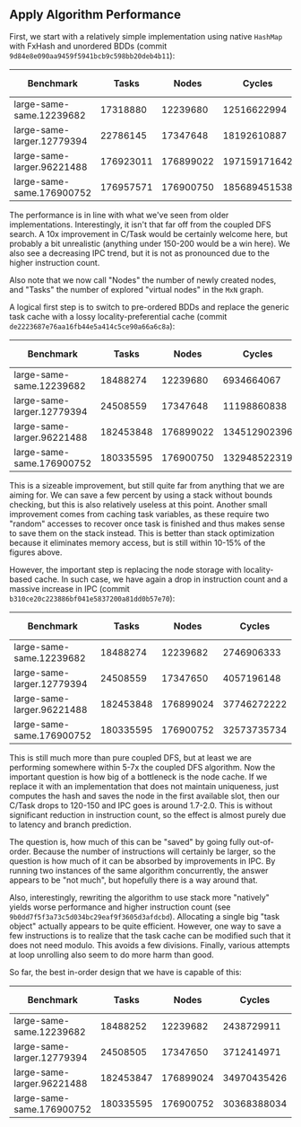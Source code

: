 ## Apply Algorithm Performance

First, we start with a relatively simple implementation using native `HashMap` with FxHash and unordered BDDs (commit `9d84e8e090aa9459f5941bcb9c598bb20deb4b11`):

| Benchmark | Tasks | Nodes | Cycles | Instructions | L3 References | L3 Misses | IPC | L3 hit | I/Task | C/Task |
| --------- | ----- | ----- | ------ | ------------ | ------------- | --------- | --- | ------ | ------ | ------ |
| large-same-same.12239682 | 17318880 | 12239680 | 12516622994 | 8574655122 | 423932320 | 158843416 | 0.69 | 62.53 | 495.10 | 722.72 |
| large-same-larger.12779394 | 22786145 | 17347648 | 18192610887 | 12478321950 | 642806833 | 215790336 | 0.69 | 66.43 | 547.63 | 798.41 |
| large-same-larger.96221488 | 176923011 | 176899022 | 197159171642 | 103436568829 | 5807427224 | 2206608280 | 0.52 | 62.00 | 584.64 | 1114.38 |
| large-same-same.176900752 | 176957571 | 176900750 | 185689451538 | 82462294650 | 4831738215 | 2203440028 | 0.44 | 54.40 | 466.00 | 1049.34 |

The performance is in line with what we've seen from older implementations. Interestingly, it isn't that far off from the coupled DFS search. A 10x improvement in C/Task would be certainly welcome here, but probably a bit unrealistic (anything under 150-200 would be a win here). We also see a decreasing IPC trend, but it is not as pronounced due to the higher instruction count.

Also note that we now call "Nodes" the number of newly created nodes, and "Tasks" the number of explored "virtual nodes" in the `MxN` graph.

A logical first step is to switch to pre-ordered BDDs and replace the generic task cache with a lossy locality-preferential cache (commit `de2223687e76aa16fb44e5a414c5ce90a66a6c8a`):

| Benchmark | Tasks | Nodes | Cycles | Instructions | L3 References | L3 Misses | IPC | L3 hit | I/Task | C/Task |
| --------- | ----- | ----- | ------ | ------------ | ------------- | --------- | --- | ------ | ------ | ------ |
| large-same-same.12239682 | 18488274 | 12239680 | 6934664067 | 5939768656 | 248523419 | 94378137 | 0.86 | 62.02 | 321.27 | 375.08 |
| large-same-larger.12779394 | 24508559 | 17347648 | 11198860838 | 9503619903 | 428861114 | 133248135 | 0.85 | 68.93 | 387.77 | 456.94 |
| large-same-larger.96221488 | 182453848 | 176899022 | 134512902396 | 75671660419 | 3859308368 | 1325104444 | 0.56 | 65.66 | 414.74 | 737.24 |
| large-same-same.176900752 | 180335595 | 176900750 | 132948522319 | 66726824283 | 3733980915 | 1507209100 | 0.50 | 59.64 | 370.01 | 737.23 |

This is a sizeable improvement, but still quite far from anything that we are aiming for. We can save a few percent by using a stack without bounds checking, but this is also relatively useless at this point. Another small improvement comes from caching task variables, as these require two "random" accesses to recover once task is finished and thus makes sense to save them on the stack instead. This is better than stack optimization because it eliminates memory access, but is still within 10-15% of the figures above.

However, the important step is replacing the node storage with locality-based cache. In such case, we have again a drop in instruction count and a massive increase in IPC (commit `b310ce20c223886bf041e5837200a81dd0b57e70`):

| Benchmark | Tasks | Nodes | Cycles | Instructions | L3 References | L3 Misses | IPC | L3 hit | I/Task | C/Task |
| --------- | ----- | ----- | ------ | ------------ | ------------- | --------- | --- | ------ | ------ | ------ |
| large-same-same.12239682 | 18488274 | 12239682 | 2746906333 | 4739196485 | 154303369 | 34031077 | 1.73 | 77.95 | 256.34 | 148.58 |
| large-same-larger.12779394 | 24508559 | 17347650 | 4057196148 | 6307995222 | 205674575 | 46427889 | 1.55 | 77.43 | 257.38 | 165.54 |
| large-same-larger.96221488 | 182453848 | 176899024 | 37746272222 | 48976649419 | 1810963915 | 409317326 | 1.30 | 77.40 | 268.43 | 206.88 |
| large-same-same.176900752 | 180335595 | 176900752 | 32573735734 | 49637965869 | 2149082703 | 474415197 | 1.52 | 77.92 | 275.25 | 180.63 |

This is still much more than pure coupled DFS, but at least we are performing somewhere within 5-7x the coupled DFS algorithm. Now the important question is how big of a bottleneck is the node cache. If we replace it with an implementation that does not maintain uniqueness, just computes the hash and saves the node in the first available slot, then our C/Task drops to 120-150 and IPC goes is around 1.7-2.0. This is without significant reduction in instruction count, so the effect is almost purely due to latency and branch prediction.

The question is, how much of this can be "saved" by going fully out-of-order. Because the number of instructions will certainly be larger, so the question is how much of it can be absorbed by improvements in IPC. By running two instances of the same algorithm concurrently, the answer appears to be "not much", but hopefully there is a way around that.

Also, interestingly, rewriting the algorithm to use stack more "natively" yields worse performance and higher instruction count (see `9b0dd7f5f3a73c5d034bc29eaf9f3605d3afdcbd`). Allocating a single big "task object" actually appears to be quite efficient. However, one way to save a few instructions is to realize that the task cache can be modified such that it does not need modulo. This avoids a few divisions. Finally, various attempts at loop unrolling also seem to do more harm than good.

So far, the best in-order design that we have is capable of this:

| Benchmark | Tasks | Nodes | Cycles | Instructions | L3 References | L3 Misses | IPC | L3 hit | I/Task | C/Task |
| --------- | ----- | ----- | ------ | ------------ | ------------- | --------- | --- | ------ | ------ | ------ |
| large-same-same.12239682 | 18488252 | 12239682 | 2438729911 | 4141600774 | 151919123 | 34253922 | 1.70 | 77.45 | 224.01 | 131.91 |
| large-same-larger.12779394 | 24508505 | 17347650 | 3712414971 | 5508428188 | 206362767 | 49256678 | 1.48 | 76.13 | 224.76 | 151.47 |
| large-same-larger.96221488 | 182453847 | 176899024 | 34970435426 | 42998464443 | 1805149277 | 420372874 | 1.23 | 76.71 | 235.67 | 191.67 |
| large-same-same.176900752 | 180335595 | 176900752 | 30368388034 | 43872237559 | 2177768670 | 490504172 | 1.44 | 77.48 | 243.28 | 168.40 |
